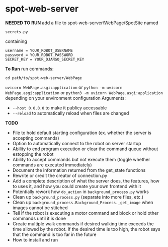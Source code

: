 # spot-web-server

**NEEDED TO RUN**
add a file to spot-web-server\WebPage\SpotSite named 
```
secrets.py
```
containing 
```
username = YOUR_ROBOT_USERNAME
password = YOUR_ROBOT_PASSWORD
SECRET_KEY = YOUR_DJANGO_SECRET_KEY
```

**To Run**
run commands:
```
cd path/to/spot-web-server/WebPage
```
```uvicorn WebPage.asgi:application``` or ```python -m uvicorn WebPage.asgi:application``` or ```python3 -m uvicorn WebPage.asgi:application``` depending on your environment configuration
Arguments: 
- ```--host 0.0.0.0``` to make it publicy accessable
- ```--reload``` to automatically reload when files are changed

**TODO**
- File to hold default starting configuration (ex. whether the server is accepting commands)
- Option to automatically connect to the robot on server startup
- Ability to end program execution or clear the command queue without estopping the robot
- Ability to accept commands but not execute them (toggle whether commands are executed immediately)
- Document the information returned from the get_state functions
- Rewrite or credit the creator of connection.py
- Add a complete description of what the server does, the features, how to uses it, and how you could create your own frontend with it
- Potentially rework how ```do_action``` in ```background_process.py``` works
- Clean up ```background_process.py``` (separate into more files, etc.) 
- Clean up ```background_process.Background_Process._get_image``` when images cannot be stitched
- Tell if the robot is executing a motor command and block or hold other commands until it is done
- Create multiple walk commands if desired walking time exceeds the time allowed by the robot. If the desired time is too high, the robot says that the command is too far in the future
- How to install and run
